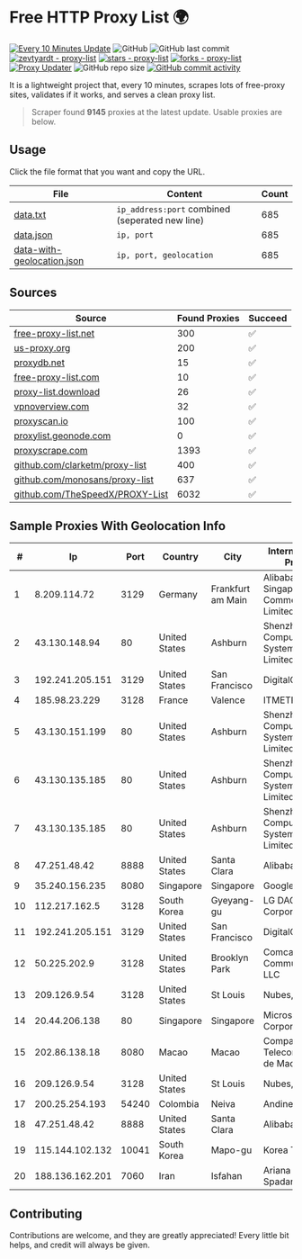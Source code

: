 
# Free HTTP Proxy List 🌍

[![Every 10 Minutes Update](https://github.com/mertguvencli/http-proxy-list/actions/workflows/main.yml/badge.svg?branch=main)](https://github.com/mertguvencli/http-proxy-list/actions/workflows/main.yml)
![GitHub](https://img.shields.io/github/license/mertguvencli/http-proxy-list)
![GitHub last commit](https://img.shields.io/github/last-commit/mertguvencli/http-proxy-list)
[![zevtyardt - proxy-list](https://img.shields.io/static/v1?label=zevtyardt&message=proxy-list&color=blue&logo=github)](https://github.com/zevtyardt/proxy-list "Go to GitHub repo")
[![stars - proxy-list](https://img.shields.io/github/stars/zevtyardt/proxy-list?style=social)](https://github.com/zevtyardt/proxy-list)
[![forks - proxy-list](https://img.shields.io/github/forks/zevtyardt/proxy-list?style=social)](https://github.com/zevtyardt/proxy-list)
[![Proxy Updater](https://github.com/zevtyardt/proxy-list/workflows/Proxy%20Updater/badge.svg)](https://github.com/zevtyardt/proxy-list/actions?query=workflow:"Proxy+Updater")
![GitHub repo size](https://img.shields.io/github/repo-size/zevtyardt/proxy-list)
[![GitHub commit activity](https://img.shields.io/github/commit-activity/m/zevtyardt/proxy-list?logo=commits)](https://github.com/zevtyardt/proxy-list/commits/main)

It is a lightweight project that, every 10 minutes, scrapes lots of free-proxy sites, validates if it works, and serves a clean proxy list.

> Scraper found **9145** proxies at the latest update. Usable proxies are below.

## Usage

Click the file format that you want and copy the URL.

|File|Content|Count|
|----|-------|-----|
|[data.txt](https://raw.githubusercontent.com/mertguvencli/http-proxy-list/main/proxy-list/data.txt)|`ip_address:port` combined (seperated new line)|685|
|[data.json](https://raw.githubusercontent.com/mertguvencli/http-proxy-list/main/proxy-list/data.json)|`ip, port`|685|
|[data-with-geolocation.json](https://raw.githubusercontent.com/mertguvencli/http-proxy-list/main/proxy-list/data-with-geolocation.json)|`ip, port, geolocation`|685|

## Sources

|Source|Found Proxies|Succeed|
|------|-------------|-------|
|[free-proxy-list.net](https://free-proxy-list.net)|300|✅|
|[us-proxy.org](https://www.us-proxy.org)|200|✅|
|[proxydb.net](http://proxydb.net)|15|✅|
|[free-proxy-list.com](https://free-proxy-list.com/?page=&port=&type%5B%5D=http&type%5B%5D=https&up_time=0&search=Search)|10|✅|
|[proxy-list.download](https://www.proxy-list.download/HTTP)|26|✅|
|[vpnoverview.com](https://vpnoverview.com/privacy/anonymous-browsing/free-proxy-servers)|32|✅|
|[proxyscan.io](https://www.proxyscan.io)|100|✅|
|[proxylist.geonode.com](https://proxylist.geonode.com/api/proxy-list?limit=300&page=1&sort_by=lastChecked&sort_type=desc&protocols=http,https)|0|✅|
|[proxyscrape.com](https://api.proxyscrape.com/v2/?request=displayproxies&protocol=http&timeout=10000&country=all&ssl=all&anonymity=all)|1393|✅|
|[github.com/clarketm/proxy-list](https://raw.githubusercontent.com/clarketm/proxy-list/master/proxy-list-raw.txt)|400|✅|
|[github.com/monosans/proxy-list](https://raw.githubusercontent.com/monosans/proxy-list/main/proxies/http.txt)|637|✅|
|[github.com/TheSpeedX/PROXY-List](https://raw.githubusercontent.com/TheSpeedX/PROXY-List/master/http.txt)|6032|✅|


## Sample Proxies With Geolocation Info

|#|Ip|Port|Country|City|Internet Service Provider|
|-|--|----|-------|----|-------------------------|
|1|8.209.114.72|3129|Germany|Frankfurt am Main|Alibaba.com Singapore E-Commerce Private Limited|
|2|43.130.148.94|80|United States|Ashburn|Shenzhen Tencent Computer Systems Company Limited|
|3|192.241.205.151|3129|United States|San Francisco|DigitalOcean, LLC|
|4|185.98.23.229|3128|France|Valence|ITMETRIX|
|5|43.130.151.199|80|United States|Ashburn|Shenzhen Tencent Computer Systems Company Limited|
|6|43.130.135.185|80|United States|Ashburn|Shenzhen Tencent Computer Systems Company Limited|
|7|43.130.135.185|80|United States|Ashburn|Shenzhen Tencent Computer Systems Company Limited|
|8|47.251.48.42|8888|United States|Santa Clara|Alibaba.com LLC|
|9|35.240.156.235|8080|Singapore|Singapore|Google LLC|
|10|112.217.162.5|3128|South Korea|Gyeyang-gu|LG DACOM Corporation|
|11|192.241.205.151|3129|United States|San Francisco|DigitalOcean, LLC|
|12|50.225.202.9|3128|United States|Brooklyn Park|Comcast Cable Communications, LLC|
|13|209.126.9.54|3128|United States|St Louis|Nubes, LLC|
|14|20.44.206.138|80|Singapore|Singapore|Microsoft Corporation|
|15|202.86.138.18|8080|Macao|Macao|Companhia de Telecomunicacoes de Macau|
|16|209.126.9.54|3128|United States|St Louis|Nubes, LLC|
|17|200.25.254.193|54240|Colombia|Neiva|Andinet ON Line|
|18|47.251.48.42|8888|United States|Santa Clara|Alibaba.com LLC|
|19|115.144.102.132|10041|South Korea|Mapo-gu|Korea Telecom|
|20|188.136.162.201|7060|Iran|Isfahan|Ariana Gostar Spadana's|



## Contributing

Contributions are welcome, and they are greatly appreciated! Every
little bit helps, and credit will always be given.

